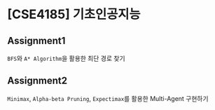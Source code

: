 # [CSE4185] 기초인공지능

## Assignment1

`BFS`와 `A* Algorithm`을 활용한 최단 경로 찾기

## Assignment2

`Minimax`, `Alpha-beta Pruning`, `Expectimax`를 활용한 Multi-Agent 구현하기
